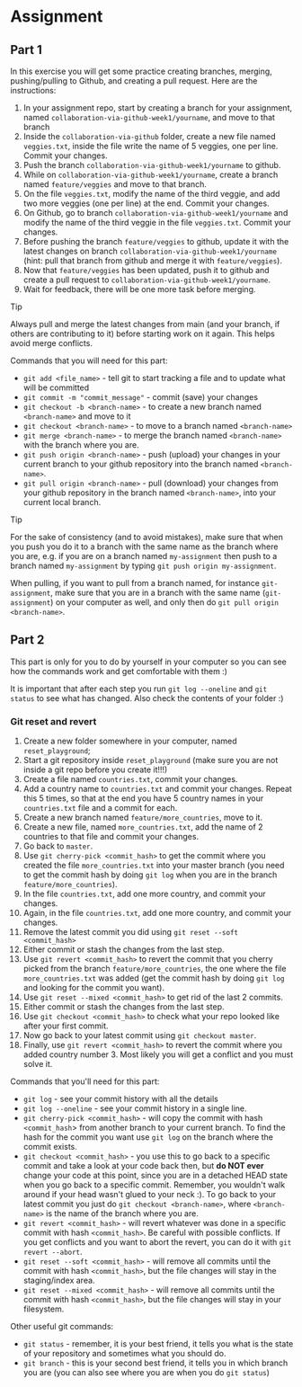 # Assignment

## Part 1

In this exercise you will get some practice creating branches, merging, pushing/pulling to Github, and creating a pull request. Here are the instructions:

1. In your assignment repo, start by creating a branch for your assignment, named `collaboration-via-github-week1/yourname`, and move to that branch
2. Inside the `collaboration-via-github` folder, create a new file named `veggies.txt`, inside the file write the name of 5 veggies, one per line. Commit your changes.
3. Push the branch `collaboration-via-github-week1/yourname` to github.
4. While on `collaboration-via-github-week1/yourname`, create a branch named `feature/veggies` and move to that branch.
5. On the file `veggies.txt`, modify the name of the third veggie, and add two more veggies (one per line) at the end. Commit your changes.
6. On Github, go to branch `collaboration-via-github-week1/yourname` and modify the name of the third veggie in the file `veggies.txt`. Commit your changes.
7. Before pushing the branch `feature/veggies` to github, update it with the latest changes on branch `collaboration-via-github-week1/yourname` (hint: pull that branch from github and merge it with `feature/veggies`).
8. Now that `feature/veggies` has been updated, push it to github and create a pull request to `collaboration-via-github-week1/yourname`.
9. Wait for feedback, there will be one more task before merging.

> [!TIP]
> Always pull and merge the latest changes from main (and your branch, if others are contributing to it) before starting work on it again. This helps avoid merge conflicts.

Commands that you will need for this part:

- `git add <file_name>` - tell git to start tracking a file and to update what will be committed
- `git commit -m "commit_message"` - commit (save) your changes
- `git checkout -b <branch-name>` - to create a new branch named `<branch-name>` and move to it
- `git checkout <branch-name>` - to move to a branch named `<branch-name>`
- `git merge <branch-name>` - to merge the branch named `<branch-name>` with the branch where you are.
- `git push origin <branch-name>` - push (upload) your changes in your current branch to your github repository into the branch named `<branch-name>`.
- `git pull origin <branch-name>` - pull (download) your changes from your github repository in the branch named `<branch-name>`, into your current local branch.

> [!TIP]
> For the sake of consistency (and to avoid mistakes), make sure that when you push you do it to a branch with the same name as the branch where you are, e.g. if you are on a branch named `my-assignment` then push to a branch named `my-assignment` by typing `git push origin my-assignment`.

When pulling, if you want to pull from a branch named, for instance `git-assignment`, make sure that you are in a branch with the same name (`git-assignment`) on your computer as well, and only then do `git pull origin <branch-name>`.

## Part 2

This part is only for you to do by yourself in your computer so you can see how the commands work and get comfortable with them :)

It is important that after each step you run `git log --oneline` and `git status` to see what has changed. Also check the contents of your folder :)

### Git reset and revert

1. Create a new folder somewhere in your computer, named `reset_playground`;
2. Start a git repository inside `reset_playground` (make sure you are not inside a git repo before you create it!!!)
3. Create a file named `countries.txt`, commit your changes.
4. Add a country name to `countries.txt` and commit your changes. Repeat this 5 times, so that at the end you have 5 country names in your `countries.txt` file and a commit for each.
5. Create a new branch named `feature/more_countries`, move to it.
6. Create a new file, named `more_countries.txt`, add the name of 2 countries to that file and commit your changes.
7. Go back to `master`.
8. Use `git cherry-pick <commit_hash>` to get the commit where you created the file `more_countries.txt` into your master branch (you need to get the commit hash by doing `git log` when you are in the branch `feature/more_countries`).
9. In the file `countries.txt`, add one more country, and commit your changes.
10. Again, in the file `countries.txt`, add one more country, and commit your changes.
11. Remove the latest commit you did using `git reset --soft <commit_hash>`
12. Either commit or stash the changes from the last step.
13. Use `git revert <commit_hash>` to revert the commit that you cherry picked from the branch `feature/more_countries`, the one where the file `more_countries.txt` was added (get the commit hash by doing `git log` and looking for the commit you want).
14. Use `git reset --mixed <commit_hash>` to get rid of the last 2 commits.
15. Either commit or stash the changes from the last step.
16. Use `git checkout <commit_hash>` to check what your repo looked like after your first commit.
17. Now go back to your latest commit using `git checkout master`.
18. Finally, use `git revert <commit_hash>` to revert the commit where you added country number 3. Most likely you will get a conflict and you must solve it.

Commands that you'll need for this part:

- `git log` - see your commit history with all the details
- `git log --oneline` - see your commit history in a single line.
- `git cherry-pick <commit_hash>` - will copy the commit with hash `<commit_hash`> from another branch to your current branch. To find the hash for the commit you want use `git log` on the branch where the commit exists.
- `git checkout <commit_hash>` - you use this to go back to a specific commit and take a look at your code back then, but **do NOT ever** change your code at this point, since you are in a detached HEAD state when you go back to a specific commit. Remember, you wouldn't walk around if your head wasn't glued to your neck :). To go back to your latest commit you just do `git checkout <branch-name>`, where `<branch-name>` is the name of the branch where you are.
- `git revert <commit_hash>` - will revert whatever was done in a specific commit with hash `<commit_hash>`. Be careful with possible conflicts. If you get conflicts and you want to abort the revert, you can do it with `git revert --abort`.
- `git reset --soft <commit_hash>` - will remove all commits until the commit with hash `<commit_hash>`, but the file changes will stay in the staging/index area.
- `git reset --mixed <commit_hash>` - will remove all commits until the commit with hash `<commit_hash>`, but the file changes will stay in your filesystem.

Other useful git commands:

- `git status` - remember, it is your best friend, it tells you what is the state of your repository and sometimes what you should do.
- `git branch` - this is your second best friend, it tells you in which branch you are (you can also see where you are when you do `git status`)
